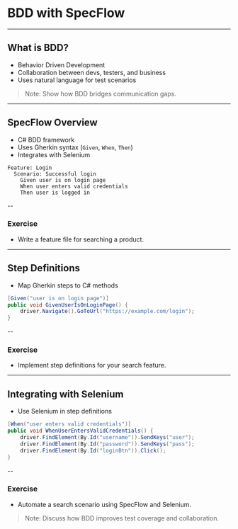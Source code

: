 # BDD with SpecFlow
---
## What is BDD?
- Behavior Driven Development
- Collaboration between devs, testers, and business
- Uses natural language for test scenarios

> Note: Show how BDD bridges communication gaps.
---
## SpecFlow Overview
- C# BDD framework
- Uses Gherkin syntax (`Given`, `When`, `Then`)
- Integrates with Selenium

```gherkin
Feature: Login
  Scenario: Successful login
    Given user is on login page
    When user enters valid credentials
    Then user is logged in
```
--
### Exercise
- Write a feature file for searching a product.
---
## Step Definitions
- Map Gherkin steps to C# methods

```csharp
[Given("user is on login page")]
public void GivenUserIsOnLoginPage() {
    driver.Navigate().GoToUrl("https://example.com/login");
}
```
--
### Exercise
- Implement step definitions for your search feature.
---
## Integrating with Selenium
- Use Selenium in step definitions

```csharp
[When("user enters valid credentials")]
public void WhenUserEntersValidCredentials() {
    driver.FindElement(By.Id("username")).SendKeys("user");
    driver.FindElement(By.Id("password")).SendKeys("pass");
    driver.FindElement(By.Id("loginBtn")).Click();
}
```
--
### Exercise
- Automate a search scenario using SpecFlow and Selenium.

> Note: Discuss how BDD improves test coverage and collaboration.